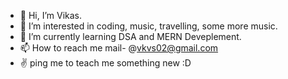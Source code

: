 - 👋 Hi, I’m Vikas.
- 👀 I’m interested in coding, music, travelling, some more music.
- 🌱 I’m currently learning DSA and MERN Deveplement. 
- 📫 How to reach me mail- @vkvs02@gmail.com
- ✌️ ping me to teach me something new :D

<!---
vkas02/vkas02 is a ✨ special ✨ repository because its `README.md` (this file) appears on your GitHub profile.
You can click the Preview link to take a look at your changes.
--->
